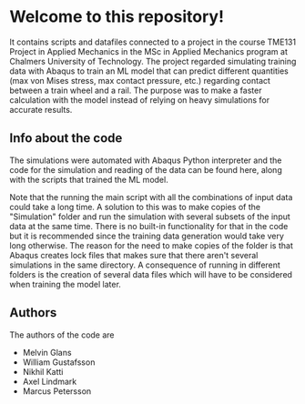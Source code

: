 # Welcome to this repository!
It contains scripts and datafiles connected to a project in the course TME131 Project in Applied Mechanics in the MSc in Applied Mechanics program at Chalmers University of Technology. The project regarded simulating training data with Abaqus to train an ML model that can predict different quantities (max von Mises stress, max contact pressure, etc.) regarding contact between a train wheel and a rail. The purpose was to make a faster calculation with the model instead of relying on heavy simulations for accurate results.

## Info about the code
The simulations were automated with Abaqus Python interpreter and the code for the simulation and reading of the data can be found here, along with the scripts that trained the ML model.

Note that the running the main script with all the combinations of input data could take a long time. A solution to this was to make copies of the "Simulation" folder and run the simulation with several subsets of the input data at the same time. There is no built-in functionality for that in the code but it is recommended since the training data generation would take very long otherwise. The reason for the need to make copies of the folder is that Abaqus creates lock files that makes sure that there aren't several simulations in the same directory. A consequence of running in different folders is the creation of several data files which will have to be considered when training the model later.

## Authors
The authors of the code are
- Melvin Glans
- William Gustafsson
- Nikhil Katti
- Axel Lindmark
- Marcus Petersson